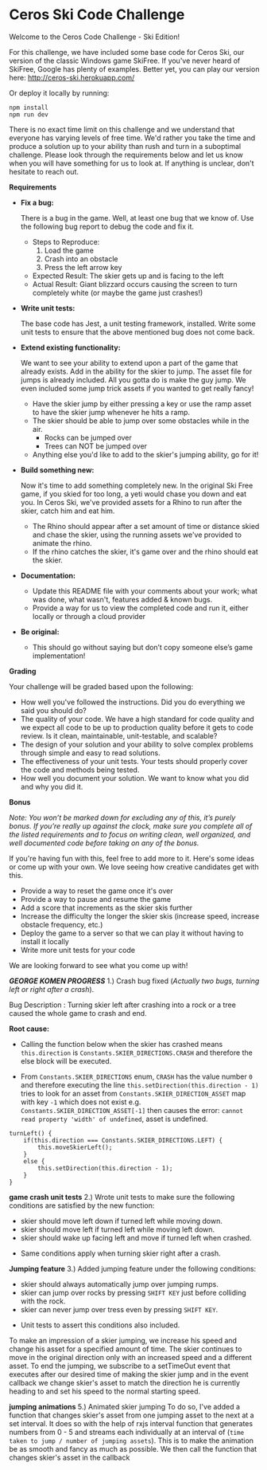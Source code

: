 # Ceros Ski Code Challenge

Welcome to the Ceros Code Challenge - Ski Edition!

For this challenge, we have included some base code for Ceros Ski, our version of the classic Windows game SkiFree. If
you've never heard of SkiFree, Google has plenty of examples. Better yet, you can play our version here: 
http://ceros-ski.herokuapp.com/  

Or deploy it locally by running:
```
npm install
npm run dev
```

There is no exact time limit on this challenge and we understand that everyone has varying levels of free time. We'd 
rather you take the time and produce a solution up to your ability than rush and turn in a suboptimal challenge. Please 
look through the requirements below and let us know when you will have something for us to look at. If anything is 
unclear, don't hesitate to reach out.

**Requirements**

* **Fix a bug:**

  There is a bug in the game. Well, at least one bug that we know of. Use the following bug report to debug the code
  and fix it.
  * Steps to Reproduce:
    1. Load the game
    1. Crash into an obstacle
    1. Press the left arrow key
  * Expected Result: The skier gets up and is facing to the left
  * Actual Result: Giant blizzard occurs causing the screen to turn completely white (or maybe the game just crashes!)
  
* **Write unit tests:**

  The base code has Jest, a unit testing framework, installed. Write some unit tests to ensure that the above mentioned
  bug does not come back.
  
* **Extend existing functionality:**

  We want to see your ability to extend upon a part of the game that already exists. Add in the ability for the skier to 
  jump. The asset file for jumps is already included. All you gotta do is make the guy jump. We even included some jump 
  trick assets if you wanted to get really fancy!
  * Have the skier jump by either pressing a key or use the ramp asset to have the skier jump whenever he hits a ramp.
  * The skier should be able to jump over some obstacles while in the air. 
    * Rocks can be jumped over
    * Trees can NOT be jumped over
  * Anything else you'd like to add to the skier's jumping ability, go for it!
   
* **Build something new:**

  Now it's time to add something completely new. In the original Ski Free game, if you skied for too long, 
  a yeti would chase you down and eat you. In Ceros Ski, we've provided assets for a Rhino to run after the skier, 
  catch him and eat him.
  * The Rhino should appear after a set amount of time or distance skied and chase the skier, using the running assets
    we've provided to animate the rhino.
  * If the rhino catches the skier, it's game over and the rhino should eat the skier. 

* **Documentation:**

  * Update this README file with your comments about your work; what was done, what wasn't, features added & known bugs.
  * Provide a way for us to view the completed code and run it, either locally or through a cloud provider
  
* **Be original:**  
  * This should go without saying but don’t copy someone else’s game implementation!

**Grading** 

Your challenge will be graded based upon the following:

* How well you've followed the instructions. Did you do everything we said you should do?
* The quality of your code. We have a high standard for code quality and we expect all code to be up to production 
  quality before it gets to code review. Is it clean, maintainable, unit-testable, and scalable?
* The design of your solution and your ability to solve complex problems through simple and easy to read solutions.
* The effectiveness of your unit tests. Your tests should properly cover the code and methods being tested.
* How well you document your solution. We want to know what you did and why you did it.

**Bonus**

*Note: You won’t be marked down for excluding any of this, it’s purely bonus.  If you’re really up against the clock, 
make sure you complete all of the listed requirements and to focus on writing clean, well organized, and well documented 
code before taking on any of the bonus.*

If you're having fun with this, feel free to add more to it. Here's some ideas or come up with your own. We love seeing 
how creative candidates get with this.
 
* Provide a way to reset the game once it's over
* Provide a way to pause and resume the game
* Add a score that increments as the skier skis further
* Increase the difficulty the longer the skier skis (increase speed, increase obstacle frequency, etc.)
* Deploy the game to a server so that we can play it without having to install it locally
* Write more unit tests for your code

We are looking forward to see what you come up with!



***GEORGE KOMEN PROGRESS***
1.) Crash bug fixed (*Actually two bugs, turning left or right after a crash*).

Bug Description : Turning skier left after crashing into a rock or a tree caused the whole game to crash and end.

**Root cause:**
- Calling the function below when the skier has crashed means `this.direction` is `Constants.SKIER_DIRECTIONS.CRASH`
 and therefore the else block will be executed.

- From `Constants.SKIER_DIRECTIONS` enum, `CRASH` has the value number `0` and therefore executing the line 
`this.setDirection(this.direction - 1)` tries to look for an asset from `Constants.SKIER_DIRECTION_ASSET` map with key `-1` which 
does not exist e.g. `Constants.SKIER_DIRECTION_ASSET[-1]` then causes the error: `cannot read property 'width' of undefined`, asset is undefined.

```
turnLeft() {
    if(this.direction === Constants.SKIER_DIRECTIONS.LEFT) {
        this.moveSkierLeft();
    }
    else {
        this.setDirection(this.direction - 1);
    }
}
```
**game crash unit tests**
2.) Wrote unit tests to make sure the following conditions are satisfied by the new function:
- skier should move left down if turned left while moving down.
- skier should move left if turned left while moving left down.
- skier should wake up facing left and move if turned left when crashed.
* Same conditions apply when turning skier right after a crash.

**Jumping feature**
3.) Added jumping feature under the following conditions:
- skier should always automatically jump over jumping rumps.
- skier can jump over rocks by pressing `SHIFT KEY` just before colliding with the rock.
- skier can never jump over tress even by pressing `SHIFT KEY`.
* Unit tests to assert this conditions also included.

To make an impression of a skier jumping, we increase his speed and change his asset for a specified amount of time. The skier 
continues to move in the original direction only with an increased speed and a different asset.
To end the jumping, we subscribe to a setTimeOut event that executes after our desired time of making the skier jump and in the 
event callback we change skier's asset to match the direction he is currently heading to and set his speed to the normal starting speed.

**jumping animations**
5.) Animated skier jumping
To do so, I've added a function that changes skier's asset from one jumping asset to the next at a set interval. It does so with the help of rxjs interval function that generates numbers from 0 - 5 and streams each individually at an interval of (`time taken to jump / number of jumping assets`).
This is to make the animation be as smooth and fancy as much as possible. We then call the function that changes skier's asset in the callback